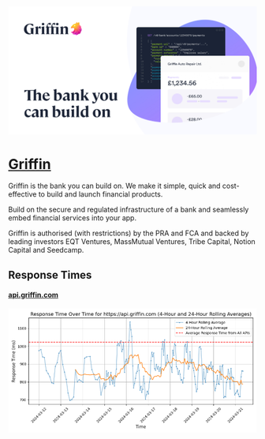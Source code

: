 [![Visit Griffin](imagePreview.jpg)](https://griffin.com)

# [Griffin](https://griffin.com)

Griffin is the bank you can build on. We make it simple, quick and cost-effective to build and launch financial products. 

Build on the secure and regulated infrastructure of a bank and seamlessly embed financial services into your app. 

Griffin is authorised (with restrictions) by the PRA and FCA and backed by leading investors EQT Ventures, MassMutual Ventures, Tribe Capital, Notion Capital and Seedcamp.

## Response Times

#### [api.griffin.com](https://api.griffin.com)

![api.griffin.com](response-time-charts/6170692e6772696666696e2e636f6d.png)
